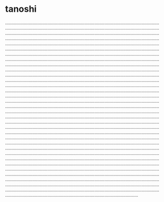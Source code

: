 # tanoshi

.......................................................................................................................................................................................................................................................................................................................................................................................................................................................................................................................................................................................................................................................................................................................................................................................................................................................................................................................................................................................................................................................................................................................................................................................................................................................................................................................................................................................................................................................................................................................................................................................................................................................................................................................................................................................................................................................................................................................................................................................................................................................................................................................................................................................................................................................................................................................................................................................................................................................................................................................................................................................................................................................................................................................................................................................................................................................................................................................................................................................................................................................................................................................................................................................................................................................................................................................................................................................................................................................................................................................................................................................................................................................................................................................................................................................................................................................................................................................................................................................................................................................................................................................................................................................................................................................................................................................................................................